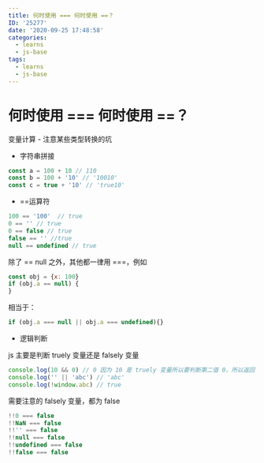 ```yaml
---
title: 何时使用 === 何时使用 ==？
ID: '25277'
date: '2020-09-25 17:48:58'
categories:
  - learns
  - js-base
tags:
  - learns
  - js-base
---
```


# 何时使用 === 何时使用 ==？

变量计算 - 注意某些类型转换的坑

- 字符串拼接

``` js 
const a = 100 + 10 // 110
const b = 100 + '10' // '10010'
const c = true + '10' // 'true10'
```

- \==运算符

``` js 
100 == '100'  // true
0 == '' // true
0 == false // true
false == '' //true
null == undefined // true
```

除了 == null 之外，其他都一律用 ===，例如

``` js 
const obj = {x: 100}
if (obj.a == null) {
}
```

相当于：

``` js 
if (obj.a === null || obj.a === undefined){}
```

- 逻辑判断

js 主要是判断 truely 变量还是 falsely 变量

``` js 
console.log(10 && 0) // 0 因为 10 是 truely 变量所以要判断第二值 0，所以返回 0
console.log('' || 'abc') // 'abc'
console.log(!window.abc) // true
```

需要注意的 falsely 变量，都为 false

``` js 
!!0 === false
!!NaN === false
!!'' === false
!!null === false
!!undefined === false
!!false === false
```
 
 
 
 
